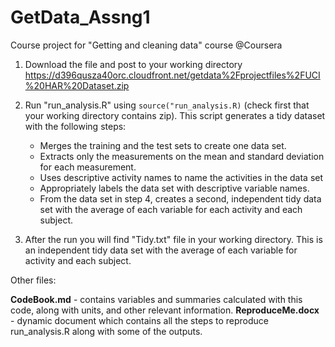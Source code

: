 # GetData_Assng1
Course project for "Getting and cleaning data" course @Coursera

1. Download the file and post to your working directory
https://d396qusza40orc.cloudfront.net/getdata%2Fprojectfiles%2FUCI%20HAR%20Dataset.zip

2. Run "run_analysis.R" using ```source("run_analysis.R)``` (check first that your working directory contains zip). This script generates a tidy dataset with the following steps:
      - Merges the training and the test sets to create one data set.
      - Extracts only the measurements on the mean and standard deviation for each measurement. 
      - Uses descriptive activity names to name the activities in the data set
      - Appropriately labels the data set with descriptive variable names. 
      - From the data set in step 4, creates a second, independent tidy data set with the average of each variable for each activity and each subject.

3. After the run you will find "Tidy.txt" file in your working directory. This is an independent tidy data set with the average of each variable for activity and each subject.

Other files:

**CodeBook.md** - contains variables and summaries calculated with this code, along with units, and  other relevant information.
**ReproduceMe.docx** - dynamic document which contains all the steps to reproduce run_analysis.R along with some of the outputs.